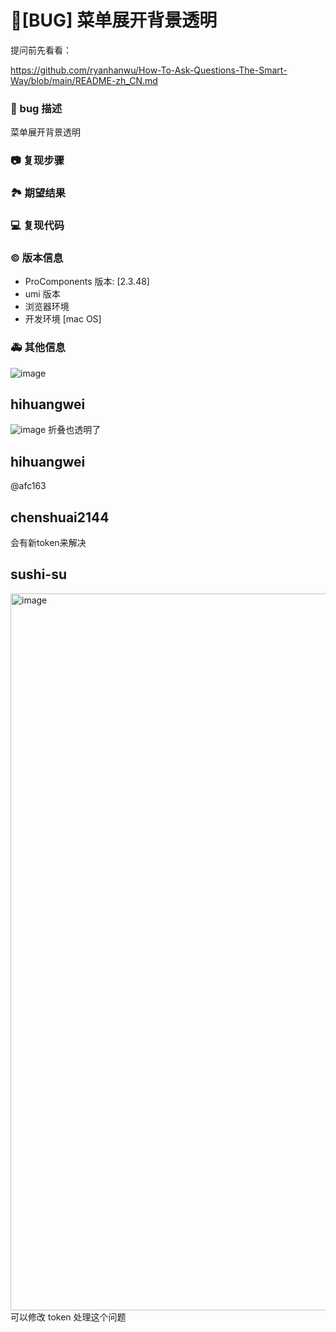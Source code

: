 # 🐛[BUG] 菜单展开背景透明

提问前先看看：

https://github.com/ryanhanwu/How-To-Ask-Questions-The-Smart-Way/blob/main/README-zh_CN.md

### 🐛 bug 描述

<!--
详细地描述 bug，让大家都能理解
-->

菜单展开背景透明

### 📷 复现步骤

<!--
清晰描述复现步骤，让别人也能看到问题，如果可能，尽量提供可执行代码，
如：https://codesandbox.io/ 在此处创建一个 codesandbox，方便我们更快的排查和复现问题
-->

### 🏞 期望结果

<!--
描述你原本期望看到的结果
-->

### 💻 复现代码

<!--
提供可复现的代码，仓库，或线上示例
-->

### © 版本信息

- ProComponents 版本: [2.3.48]
- umi 版本
- 浏览器环境
- 开发环境 [mac OS]

### 🚑 其他信息

<!--
如截图等其他信息可以贴在这里
-->

![image](https://user-images.githubusercontent.com/27672145/209973530-c9dbb929-39b3-48c9-a4c1-ee98b7f5fdf2.png)

## hihuangwei

![image](https://user-images.githubusercontent.com/3166799/210034714-50e8a28a-cd61-4430-b1b1-36f5c1f9e8b0.png)
折叠也透明了

## hihuangwei

@afc163

## chenshuai2144

会有新token来解决

## sushi-su

<img width="1147" alt="image" src="https://user-images.githubusercontent.com/50985188/210297336-8577f461-1a86-41c3-a68a-d326be2271a7.png">
可以修改 token 处理这个问题
